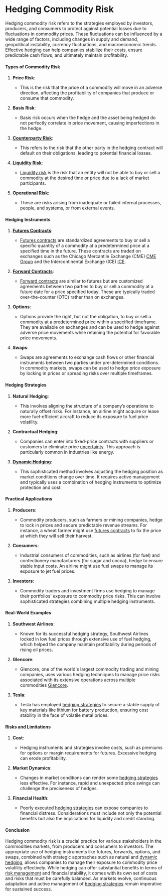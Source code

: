 # Hedging Commodity Risk

Hedging commodity risk refers to the strategies employed by investors, producers, and consumers to protect against potential losses due to fluctuations in commodity prices. These fluctuations can be influenced by a wide range of factors, including changes in supply and demand, geopolitical instability, currency fluctuations, and macroeconomic trends. Effective hedging can help companies stabilize their costs, ensure predictable cash flows, and ultimately maintain profitability.

#### Types of Commodity Risk

1. **Price Risk**:
   - This is the risk that the price of a commodity will move in an adverse direction, affecting the profitability of companies that produce or consume that commodity.

2. **Basis Risk**:
   - Basis risk occurs when the hedge and the asset being hedged do not perfectly correlate in price movement, causing imperfections in the hedge.

3. **[Counterparty Risk](../c/counterparty_risk.md)**:
   - This refers to the risk that the other party in the hedging contract will default on their obligations, leading to potential financial losses.

4. **[Liquidity Risk](../l/liquidity_risk.md)**:
   - [Liquidity risk](../l/liquidity_risk.md) is the risk that an entity will not be able to buy or sell a commodity at the desired time or price due to a lack of market participants.

5. **Operational Risk**:
   - These are risks arising from inadequate or failed internal processes, people, and systems, or from external events.

#### Hedging Instruments

1. **[Futures Contracts](../f/futures_contracts.md)**:
   - [Futures contracts](../f/futures_contracts.md) are standardized agreements to buy or sell a specific quantity of a commodity at a predetermined price at a specified time in the future. These contracts are traded on exchanges such as the Chicago Mercantile Exchange (CME) [CME Group](https://www.cmegroup.com/) and the Intercontinental Exchange (ICE) [ICE](https://www.theice.com/).

2. **[Forward Contracts](../f/forward_contracts.md)**:
   - [Forward contracts](../f/forward_contracts.md) are similar to futures but are customized agreements between two parties to buy or sell a commodity at a future date for a price specified today. These are typically traded over-the-counter (OTC) rather than on exchanges.

3. **Options**:
   - Options provide the right, but not the obligation, to buy or sell a commodity at a predetermined price within a specified timeframe. They are available on exchanges and can be used to hedge against adverse price movements while retaining the potential for favorable price movements.

4. **Swaps**:
   - Swaps are agreements to exchange cash flows or other financial instruments between two parties under pre-determined conditions. In commodity markets, swaps can be used to hedge price exposure by locking in prices or spreading risks over multiple timeframes.

#### Hedging Strategies

1. **Natural Hedging**:
   - This involves aligning the structure of a company’s operations to naturally offset risks. For instance, an airline might acquire or lease more fuel-efficient aircraft to reduce its exposure to fuel price volatility.

2. **Contractual Hedging**:
   - Companies can enter into fixed-price contracts with suppliers or customers to eliminate price [uncertainty](../u/uncertainty_in_trading.md). This approach is particularly common in industries like energy.

3. **[Dynamic Hedging](../d/dynamic_hedging.md)**:
   - This sophisticated method involves adjusting the hedging position as market conditions change over time. It requires active management and typically uses a combination of hedging instruments to optimize protection and cost.

#### Practical Applications

1. **Producers**:
   - Commodity producers, such as farmers or mining companies, hedge to lock in prices and secure predictable revenue streams. For instance, a wheat farmer might use [futures contracts](../f/futures_contracts.md) to fix the price at which they will sell their harvest.

2. **Consumers**:
   - Industrial consumers of commodities, such as airlines (for fuel) and confectionery manufacturers (for sugar and cocoa), hedge to ensure stable input costs. An airline might use fuel swaps to manage its exposure to jet fuel prices.

3. **Investors**:
   - Commodity traders and investment firms use hedging to manage their portfolios' exposure to commodity price risks. This can involve sophisticated strategies combining multiple hedging instruments.

#### Real-World Examples

1. **Southwest Airlines**:
   - Known for its successful hedging strategy, Southwest Airlines locked in low fuel prices through extensive use of fuel hedging, which helped the company maintain profitability during periods of rising oil prices.

2. **Glencore**:
   - Glencore, one of the world's largest commodity trading and mining companies, uses various hedging techniques to manage price risks associated with its extensive operations across multiple commodities [Glencore](https://www.glencore.com/).

3. **Tesla**:
   - Tesla has employed [hedging strategies](../h/hedging_strategies.md) to secure a stable supply of key materials like lithium for battery production, ensuring cost stability in the face of volatile metal prices.

#### Risks and Limitations

1. **Cost**:
   - Hedging instruments and strategies involve costs, such as premiums for options or margin requirements for futures. Excessive hedging can erode profitability.

2. **Market Dynamics**:
   - Changes in market conditions can render some [hedging strategies](../h/hedging_strategies.md) less effective. For instance, rapid and unexpected price swings can challenge the preciseness of hedges.

3. **Financial Health**:
   - Poorly executed [hedging strategies](../h/hedging_strategies.md) can expose companies to financial distress. Considerations must include not only the potential benefits but also the implications for liquidity and credit standing.

#### Conclusion

Hedging commodity risk is a crucial practice for various stakeholders in the commodities markets, from producers and consumers to investors. The appropriate use of hedging instruments like futures, forwards, options, and swaps, combined with strategic approaches such as natural and [dynamic hedging](../d/dynamic_hedging.md), allows companies to manage their exposure to commodity price volatility effectively. While hedging can offer substantial benefits in terms of [risk management](../r/risk_management.md) and financial stability, it comes with its own set of costs and risks that must be carefully balanced. As markets evolve, continuous adaptation and active management of [hedging strategies](../h/hedging_strategies.md) remain imperative for sustained success.
